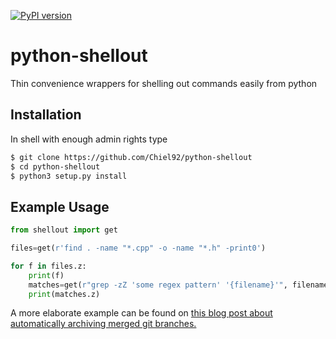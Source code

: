 [![PyPI version](https://badge.fury.io/py/pyshellout.svg)](https://badge.fury.io/py/pyshellout)

# python-shellout
Thin convenience wrappers for shelling out commands easily from python

## Installation

In shell with enough admin rights type

```bash
$ git clone https://github.com/Chiel92/python-shellout
$ cd python-shellout
$ python3 setup.py install
```

## Example Usage

```python
from shellout import get

files=get(r'find . -name "*.cpp" -o -name "*.h" -print0')

for f in files.z:
    print(f)
    matches=get(r"grep -zZ 'some regex pattern' '{filename}'", filename=f)
    print(matches.z)
```

A more elaborate example can be found on [this blog post about automatically archiving merged
git branches.][archive-git-branches]

[archive-git-branches]: http://ctenbrinke.net/2016/06/07/archiving-branches-with-git/
